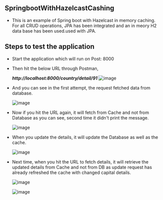 ## SpringbootWithHazelcastCashing
- This is an example of Spring boot with Hazelcast in memory caching. For all CRUD operations, JPA has been integrated and an in meory H2 data base has been used.used with JPA.

## Steps to test the application
- Start the application which will run on Post: 8000
- Then hit the below URL through Postman,

   ***http://localhost:8000/country/detail/91***
   ![image](https://user-images.githubusercontent.com/64692097/84578155-3ca5cd80-ade0-11ea-9c3f-7718901a2eb8.png)
   
- And you can see in the first attempt, the request fetched data from database.

  ![image](https://user-images.githubusercontent.com/64692097/84578236-264c4180-ade1-11ea-82f9-3e314c00a35f.png)

- Now if you hit the URL again, it will fetch from Cache and not from Database as you can see, second time it didn't print the message.

  ![image](https://user-images.githubusercontent.com/64692097/84578305-affc0f00-ade1-11ea-9e48-8d6894ef7636.png)

- When you update the details, it will update the Database as well as the cache.

  ![image](https://user-images.githubusercontent.com/64692097/84578366-1a14b400-ade2-11ea-980a-7148fb44bf02.png)
  
- Next time, when you hit the URL to fetch details, it will retrieve the updated details from Cache and not from DB as update request has already refreshed the cache with changed capital details.

  ![image](https://user-images.githubusercontent.com/64692097/84578481-454bd300-ade3-11ea-96d7-a3a86e841a88.png)
  
  ![image](https://user-images.githubusercontent.com/64692097/84578383-5c3df580-ade2-11ea-95c0-87af157bd02a.png)






